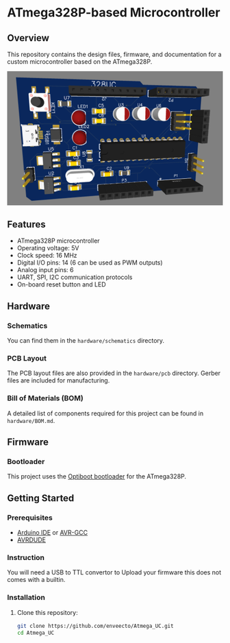 # ATmega328P-based Microcontroller

## Overview
This repository contains the design files, firmware, and documentation for a custom microcontroller based on the ATmega328P.

![image](board.png)


## Features
- ATmega328P microcontroller
- Operating voltage: 5V
- Clock speed: 16 MHz
- Digital I/O pins: 14 (6 can be used as PWM outputs)
- Analog input pins: 6
- UART, SPI, I2C communication protocols
- On-board reset button and LED

## Hardware
### Schematics
You can find them in the `hardware/schematics` directory.

### PCB Layout
The PCB layout files are also provided in the `hardware/pcb` directory. Gerber files are included for manufacturing.

### Bill of Materials (BOM)
A detailed list of components required for this project can be found in `hardware/BOM.md`.

## Firmware
### Bootloader
This project uses the [Optiboot bootloader](https://github.com/Optiboot/optiboot) for the ATmega328P. 

## Getting Started
### Prerequisites
- [Arduino IDE](https://www.arduino.cc/en/software) or [AVR-GCC](https://gcc.gnu.org/wiki/avr-gcc)
- [AVRDUDE](http://www.nongnu.org/avrdude/)

### Instruction
You will need a USB to TTL convertor to Upload your firmware this does not comes with a builtin.

### Installation
1. Clone this repository:
   ```bash
   git clone https://github.com/enveecto/Atmega_UC.git
   cd Atmega_UC
